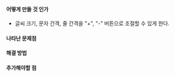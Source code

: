 #### 어떻게 만들 것 인가  
  - 글씨 크기, 문자 간격, 줄 간격을 "+", "-" 버튼으로 조절할 수 있게 한다.  

#### 나타난 문제점  

#### 해결 방법  

#### 추가해야할 점  
